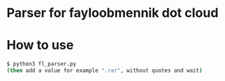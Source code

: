 # Parser for fayloobmennik dot cloud

# How to use

```sh
$ python3 fl_parser.py
(then add a value for example ".rar", without quotes and wait)
```
